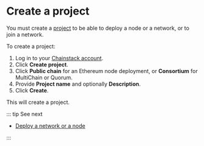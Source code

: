 # Create a project

You must create a [project](/glossary/project) to be able to deploy a node or a network, or to join a network.

To create a project:

1. Log in to your [Chainstack account](https://console.chainstack.com/).
1. Click **Create project**.
1. Click **Public chain** for an Ethereum node deployment, or **Consortium** for MultiChain or Quorum.
1. Provide **Project name** and optionally **Description**.
1. Click **Create**.

This will create a project.

::: tip See next

* [Deploy a network or a node](/quickstart/deploy-a-network-or-a-node)

:::
